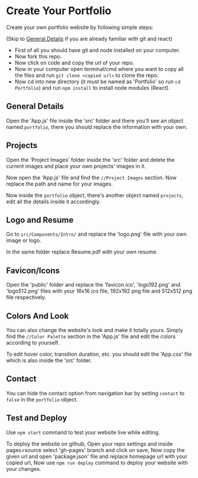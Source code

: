 # Create Your Portfolio
Create your own portfolio website by following simple steps:

(Skip to [General Details](#general-details) if you are already familiar with git and react)
* First of all you should have git and node installed on your computer.
* Now fork this repo.
* Now click on code and copy the url of your repo.
* Now in your computer open terminal/cmd where you want to copy all the files and run `git clone <copied url>` to clone the repo.
* Now cd into new directory (it must be named as 'Portfolio' so run `cd Portfolio`) and run `npm install` to install node modules (React).

## General Details
Open the 'App.js' file inside the 'src' folder and there you'll see an object named `portfolio`, there you should replace the information with your own.

## Projects
Open the 'Project Images' folder inside the 'src' folder and delete the current images and place your own projects' images in it.

Now open the 'App.js' file and find the `//Project Images` section. Now replace the path and name for your images.

Now inside the `portfolio` object, there's another object named `projects`, edit all the details inside it accordingly.

## Logo and Resume
Go to `src/Components/Intro/` and replace the 'logo.png' file with your own image or logo.

In the same folder replace Resume.pdf with your own resume.

## Favicon/Icons
Open the 'public' folder and replace the 'favicon.ico', 'logo192.png' and 'logo512.png' files with your 16x16 ico file, 192x192 png file and 512x512 png file respectively.

## Colors And Look
You can also change the website's look and make it totally yours. Simply find the `//Color Palette` section in the 'App.js' file and edit the colors according to yourself.

To edit hover color, transition duration, etc. you should edit the 'App.css' file which is also inside the 'src' folder.

## Contact
You can hide the contact option from navigation bar by setting `contact` to `false` in the `portfolio` object.

## Test and Deploy
Use `npm start` command to test your website live while editing.

To deploy the website on github, Open your repo settings and inside pages>source select 'gh-pages' branch and click on save, Now copy the given url and open 'package.json' file and replace homepage url with your copied url, Now use `npm run deploy` command to deploy your website with your changes.
